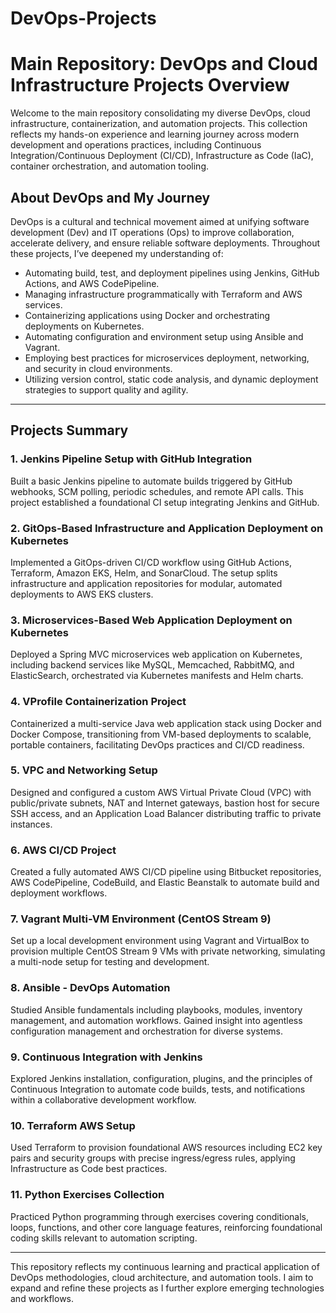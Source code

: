 # DevOps-Projects
# Main Repository: DevOps and Cloud Infrastructure Projects Overview

Welcome to the main repository consolidating my diverse DevOps, cloud infrastructure, containerization, and automation projects. This collection reflects my hands-on experience and learning journey across modern development and operations practices, including Continuous Integration/Continuous Deployment (CI/CD), Infrastructure as Code (IaC), container orchestration, and automation tooling.

## About DevOps and My Journey

DevOps is a cultural and technical movement aimed at unifying software development (Dev) and IT operations (Ops) to improve collaboration, accelerate delivery, and ensure reliable software deployments. Throughout these projects, I’ve deepened my understanding of:

* Automating build, test, and deployment pipelines using Jenkins, GitHub Actions, and AWS CodePipeline.
* Managing infrastructure programmatically with Terraform and AWS services.
* Containerizing applications using Docker and orchestrating deployments on Kubernetes.
* Automating configuration and environment setup using Ansible and Vagrant.
* Employing best practices for microservices deployment, networking, and security in cloud environments.
* Utilizing version control, static code analysis, and dynamic deployment strategies to support quality and agility.

---

## Projects Summary

### 1. Jenkins Pipeline Setup with GitHub Integration

Built a basic Jenkins pipeline to automate builds triggered by GitHub webhooks, SCM polling, periodic schedules, and remote API calls. This project established a foundational CI setup integrating Jenkins and GitHub.

### 2. GitOps-Based Infrastructure and Application Deployment on Kubernetes

Implemented a GitOps-driven CI/CD workflow using GitHub Actions, Terraform, Amazon EKS, Helm, and SonarCloud. The setup splits infrastructure and application repositories for modular, automated deployments to AWS EKS clusters.

### 3. Microservices-Based Web Application Deployment on Kubernetes

Deployed a Spring MVC microservices web application on Kubernetes, including backend services like MySQL, Memcached, RabbitMQ, and ElasticSearch, orchestrated via Kubernetes manifests and Helm charts.

### 4. VProfile Containerization Project

Containerized a multi-service Java web application stack using Docker and Docker Compose, transitioning from VM-based deployments to scalable, portable containers, facilitating DevOps practices and CI/CD readiness.

### 5. VPC and Networking Setup

Designed and configured a custom AWS Virtual Private Cloud (VPC) with public/private subnets, NAT and Internet gateways, bastion host for secure SSH access, and an Application Load Balancer distributing traffic to private instances.

### 6. AWS CI/CD Project

Created a fully automated AWS CI/CD pipeline using Bitbucket repositories, AWS CodePipeline, CodeBuild, and Elastic Beanstalk to automate build and deployment workflows.

### 7. Vagrant Multi-VM Environment (CentOS Stream 9)

Set up a local development environment using Vagrant and VirtualBox to provision multiple CentOS Stream 9 VMs with private networking, simulating a multi-node setup for testing and development.

### 8. Ansible - DevOps Automation

Studied Ansible fundamentals including playbooks, modules, inventory management, and automation workflows. Gained insight into agentless configuration management and orchestration for diverse systems.

### 9. Continuous Integration with Jenkins

Explored Jenkins installation, configuration, plugins, and the principles of Continuous Integration to automate code builds, tests, and notifications within a collaborative development workflow.

### 10. Terraform AWS Setup

Used Terraform to provision foundational AWS resources including EC2 key pairs and security groups with precise ingress/egress rules, applying Infrastructure as Code best practices.

### 11. Python Exercises Collection

Practiced Python programming through exercises covering conditionals, loops, functions, and other core language features, reinforcing foundational coding skills relevant to automation scripting.

---

This repository reflects my continuous learning and practical application of DevOps methodologies, cloud architecture, and automation tools. I aim to expand and refine these projects as I further explore emerging technologies and workflows.

